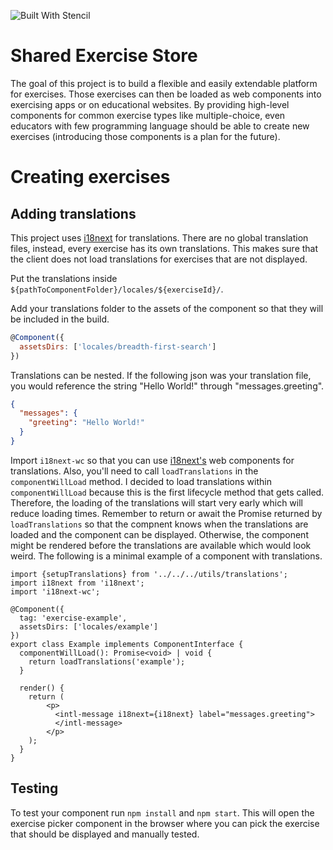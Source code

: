 ![Built With Stencil](https://img.shields.io/badge/-Built%20With%20Stencil-16161d.svg?logo=data%3Aimage%2Fsvg%2Bxml%3Bbase64%2CPD94bWwgdmVyc2lvbj0iMS4wIiBlbmNvZGluZz0idXRmLTgiPz4KPCEtLSBHZW5lcmF0b3I6IEFkb2JlIElsbHVzdHJhdG9yIDE5LjIuMSwgU1ZHIEV4cG9ydCBQbHVnLUluIC4gU1ZHIFZlcnNpb246IDYuMDAgQnVpbGQgMCkgIC0tPgo8c3ZnIHZlcnNpb249IjEuMSIgaWQ9IkxheWVyXzEiIHhtbG5zPSJodHRwOi8vd3d3LnczLm9yZy8yMDAwL3N2ZyIgeG1sbnM6eGxpbms9Imh0dHA6Ly93d3cudzMub3JnLzE5OTkveGxpbmsiIHg9IjBweCIgeT0iMHB4IgoJIHZpZXdCb3g9IjAgMCA1MTIgNTEyIiBzdHlsZT0iZW5hYmxlLWJhY2tncm91bmQ6bmV3IDAgMCA1MTIgNTEyOyIgeG1sOnNwYWNlPSJwcmVzZXJ2ZSI%2BCjxzdHlsZSB0eXBlPSJ0ZXh0L2NzcyI%2BCgkuc3Qwe2ZpbGw6I0ZGRkZGRjt9Cjwvc3R5bGU%2BCjxwYXRoIGNsYXNzPSJzdDAiIGQ9Ik00MjQuNywzNzMuOWMwLDM3LjYtNTUuMSw2OC42LTkyLjcsNjguNkgxODAuNGMtMzcuOSwwLTkyLjctMzAuNy05Mi43LTY4LjZ2LTMuNmgzMzYuOVYzNzMuOXoiLz4KPHBhdGggY2xhc3M9InN0MCIgZD0iTTQyNC43LDI5Mi4xSDE4MC40Yy0zNy42LDAtOTIuNy0zMS05Mi43LTY4LjZ2LTMuNkgzMzJjMzcuNiwwLDkyLjcsMzEsOTIuNyw2OC42VjI5Mi4xeiIvPgo8cGF0aCBjbGFzcz0ic3QwIiBkPSJNNDI0LjcsMTQxLjdIODcuN3YtMy42YzAtMzcuNiw1NC44LTY4LjYsOTIuNy02OC42SDMzMmMzNy45LDAsOTIuNywzMC43LDkyLjcsNjguNlYxNDEuN3oiLz4KPC9zdmc%2BCg%3D%3D&colorA=16161d&style=flat-square)

# Shared Exercise Store

The goal of this project is to build a flexible and easily extendable platform for exercises.
Those exercises can then be loaded as web components into exercising apps or on educational websites.
By providing high-level components for common exercise types like multiple-choice, even educators with
few programming language should be able to create new exercises (introducing those components is a plan for the future).

# Creating exercises

## Adding translations

This project uses [i18next](https://www.i18next.com/) for translations. There are no global translation files, instead,
every exercise has its own translations. This makes sure that the client does not load translations for exercises that
are not displayed.

Put the translations inside `${pathToComponentFolder}/locales/${exerciseId}/`.

Add your translations folder to the assets of the component so that they will be included in the build.
```javascript
@Component({
  assetsDirs: ['locales/breadth-first-search']
})
```

Translations can be nested. If the following json was your translation file, you would reference the string "Hello World!"
through "messages.greeting".

```json
{
  "messages": {
    "greeting": "Hello World!"
  }
}
```

Import `i18next-wc` so that you can use [i18next's](https://www.i18next.com/) web components for translations. Also,
you'll need to call `loadTranslations` in the `componentWillLoad` method. I decided to load translations within `componentWillLoad`
because this is the first lifecycle method that gets called. Therefore, the loading of the translations will start very early 
which will reduce loading times. Remember to return or await the Promise returned by `loadTranslations` so that the compnent
knows when the translations are loaded and the component can be displayed. Otherwise, the component might be rendered
before the translations are available which would look weird. The following is a minimal example of a component with translations.

```tsx
import {setupTranslations} from '../../../utils/translations';
import i18next from 'i18next';
import 'i18next-wc';

@Component({
  tag: 'exercise-example',
  assetsDirs: ['locales/example']
})
export class Example implements ComponentInterface {
  componentWillLoad(): Promise<void> | void {
    return loadTranslations('example');
  }

  render() {
    return (
        <p>
          <intl-message i18next={i18next} label="messages.greeting">
          </intl-message>
        </p>
    );
  }
}
```

## Testing

To test your component run `npm install` and `npm start`. This will open the exercise picker component in the browser
where you can pick the exercise that should be displayed and manually tested.

